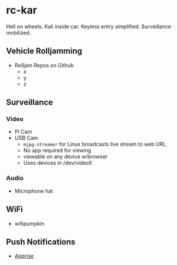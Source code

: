 # rc-kar
Hell on wheels.  Kali inside car.  Keyless entry simplified.  Surveillance mobilized.




## Vehicle Rolljamming

* Rolljam Repos on Github
  * x
  * y
  * z

## Surveillance

### Video 
* Pi Cam
* USB Cam
  * `mjpg-streamer` for Linux broadcasts live stream to web URL.  
   * No app required for viewing
   * viewable on any device w/browser
   * Uses devices in /dev/videoX

### Audio
* Microphone hat

## WiFi
* wifipumpkin

## Push Notifications
* [Apprise](https://github.com/caronc/apprise)
